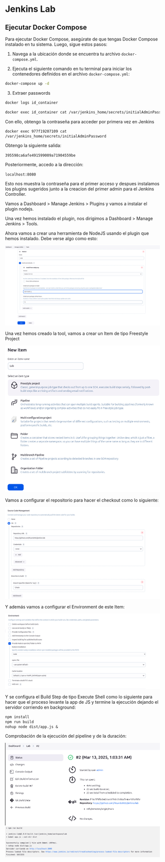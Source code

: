 # Jenkins Lab

## Ejecutar Docker Compose

Para ejecutar Docker Compose, asegúrate de que tengas Docker Compose instalado en tu sistema. Luego, sigue estos pasos:

1. Navega a la ubicación donde se encuentra tu archivo `docker-compose.yml`.

2. Ejecuta el siguiente comando en tu terminal para iniciar los contenedores definidos en el archivo `docker-compose.yml`:

```bash
docker-compose up -d
```

3. Extraer passwords

```bash
docker logs id_container
```

```bash
docker exec id_container cat /var/jenkins_home/secrets/initialAdminPassword
```

Con ello, obtengo la contraseña para acceder por primera vez en Jenkins

```
docker exec 977f19207109 cat /var/jenkins_home/secrets/initialAdminPassword

```

Obtengo la siguiente salida:

`395598ca6afe491599009a71904559be`

Posteriormente, accedo a la dirección:

`localhost:8080`

Esto nos muestra la contraseña para el primer acceso y despues instalamos los plugins sugeridos junto a la creacion del primer admin para el Jenkins Controller.

Vamos a Dashboard > Manage Jenkins > Plugins y vamos a instalar el plugin nodejs.

Una vez hemos instalado el plugin, nos dirigimos a Dashboard > Manage Jenkins > Tools.

Ahora vamos a crear una herramienta de NodeJS usando el plugin que hemos instalado. Debe verse algo como esto:

![NodeTool](img/nodeTool.png)

Una vez hemos creado la tool, vamos a crear un Item de tipo Freestyle Project

![ItemCreation](img/ItemCreation.png)

Vamos a configurar el repositorio para hacer el checkout como lo siguiente:

![Repo](img/Repo.png)

Y además vamos a configurar el Environment de este Item:

![Repo](img/Env.png)

Y se configura el Build Step de tipo Execute Shell como lo siguiente para hacer que el proceso levante la app de JS y termine la ejecución dejando el servidor corriendo en background:

```
npm install
npm run build
nohup node dist/app.js &
```

Comprobación de la ejecución del pipeline y de la duración:

![Repo](img/Result.png)
![Repo](img/ResultConsole.png)
